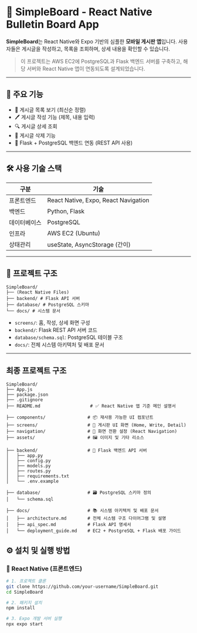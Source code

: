 # 📝 SimpleBoard - React Native Bulletin Board App

**SimpleBoard**는 React Native와 Expo 기반의 심플한 **모바일 게시판 앱**입니다. 사용자들은 게시글을 작성하고, 목록을 조회하며, 상세 내용을 확인할 수 있습니다.

> 이 프로젝트는 AWS EC2에 PostgreSQL과 Flask 백엔드 서버를 구축하고, 해당 서버와 React Native 앱이 연동되도록 설계되었습니다.

---

## 🚀 주요 기능

- 📄 게시글 목록 보기 (최신순 정렬)
- 🖊️ 게시글 작성 기능 (제목, 내용 입력)
- 🔍 게시글 상세 조회
- 🧹 게시글 삭제 기능
- 🔗 Flask + PostgreSQL 백엔드 연동 (REST API 사용)

---

## 🛠️ 사용 기술 스택

| 구분 | 기술 |
|------|------|
| 프론트엔드 | React Native, Expo, React Navigation |
| 백엔드 | Python, Flask |
| 데이터베이스 | PostgreSQL |
| 인프라 | AWS EC2 (Ubuntu) |
| 상태관리 | useState, AsyncStorage (간이) |

---

## 📁 프로젝트 구조

```
SimpleBoard/
├── (React Native Files)
├── backend/ # Flask API 서버
├── database/ # PostgreSQL 스키마
└── docs/ # 시스템 문서
```

- `screens/`: 홈, 작성, 상세 화면 구성
- `backend/`: Flask REST API 서버 코드
- `database/schema.sql`: PostgreSQL 테이블 구조
- `docs/`: 전체 시스템 아키텍처 및 배포 문서

---

## 최종 프로젝트 구조

```
SimpleBoard/
├── App.js
├── package.json
├── .gitignore
├── README.md                   # ✅ React Native 앱 기준 메인 설명서

├── components/                # 📦 재사용 가능한 UI 컴포넌트
├── screens/                   # 📱 게시판 UI 화면 (Home, Write, Detail)
├── navigation/                # 🧭 화면 전환 설정 (React Navigation)
├── assets/                    # 🖼️ 이미지 및 기타 리소스

├── backend/                   # 🐍 Flask 백엔드 API 서버
│   ├── app.py
│   ├── config.py
│   ├── models.py
│   ├── routes.py
│   ├── requirements.txt
│   └── .env.example

├── database/                  # 🗃️ PostgreSQL 스키마 정의
│   └── schema.sql

├── docs/                      # 📚 시스템 아키텍처 및 배포 문서
│   ├── architecture.md        # 전체 시스템 구조 다이어그램 및 설명
│   ├── api_spec.md            # Flask API 명세서
│   └── deployment_guide.md    # EC2 + PostgreSQL + Flask 배포 가이드
```

## ⚙️ 설치 및 실행 방법

### 📱 React Native (프론트엔드)

```bash
# 1. 프로젝트 클론
git clone https://github.com/your-username/SimpleBoard.git
cd SimpleBoard

# 2. 패키지 설치
npm install

# 3. Expo 개발 서버 실행
npx expo start
